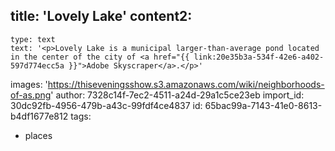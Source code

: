 title: 'Lovely Lake'
content2:
  -
    type: text
    text: '<p>Lovely Lake is a municipal larger-than-average pond located in the center of the city of <a href="{{ link:20e35b3a-534f-42e6-a402-597d774ecc5a }}">Adobe Skyscraper</a>.</p>'
images: 'https://thiseveningsshow.s3.amazonaws.com/wiki/neighborhoods-of-as.png'
author: 7328c14f-7ec2-4511-a24d-29a1c5ce23eb
import_id: 30dc92fb-4956-479b-a43c-99fdf4ce4837
id: 65bac99a-7143-41e0-8613-b4df1677e812
tags:
  - places
